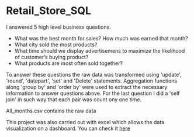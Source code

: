 # Retail_Store_SQL

I answered 5 high level business questions.

   * What was the best month for sales? How much was earned that month?
   * What city sold the most products?
   * What time should we display advertisemens to maximize the likelihood of customer’s buying product?
   * What products are most often sold together?

To answer these questions the raw data was transformed using 'update', 'round', 'datepart', 'set' and 'Delete' statements. Aggregation functions along 'group by' and 'order by' were used to extract the necessary information to answer questions above. For the last question I did a 'self join' in such way that each pair was count ony one time.

All_months.csv contains the raw data

This project was also carried out with excel which allows the data visualization on a dashboard. You can check it [here](https://github.com/Fran-Sierra/sales_retail_stores)
